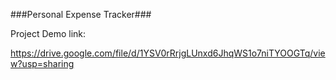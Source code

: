 
###Personal Expense Tracker###

Project Demo link:

https://drive.google.com/file/d/1YSV0rRrjgLUnxd6JhqWS1o7niTYOOGTq/view?usp=sharing
